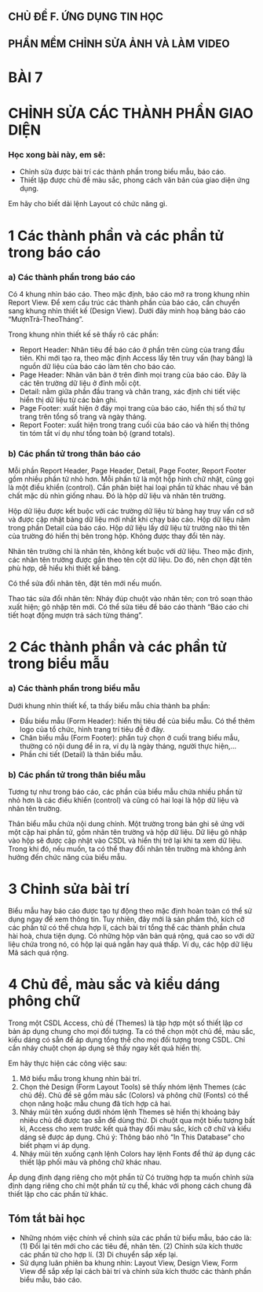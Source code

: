 ## CHỦ ĐỀ F. ỨNG DỤNG TIN HỌC
## PHẦN MỀM CHỈNH SỬA ẢNH VÀ LÀM VIDEO

# BÀI 7
# CHỈNH SỬA CÁC THÀNH PHẦN GIAO DIỆN

### Học xong bài này, em sẽ:

- Chỉnh sửa được bài trí các thành phần trong biểu mẫu, báo cáo.
- Thiết lập được chủ đề màu sắc, phong cách văn bản của giao diện ứng dụng.

Em hãy cho biết dải lệnh Layout có chức năng gì.

# 1 Các thành phần và các phần tử trong báo cáo

### a) Các thành phần trong báo cáo

Có 4 khung nhìn báo cáo. Theo mặc định, báo cáo mở ra trong khung nhìn Report View. Để xem cấu trúc các thành phần của báo cáo, cần chuyển sang khung nhìn thiết kế (Design View). Dưới đây minh hoạ bảng báo cáo “MượnTrả-TheoTháng”.

Trong khung nhìn thiết kế sẽ thấy rõ các phần:
- Report Header: Nhãn tiêu đề báo cáo ở phần trên cùng của trang đầu tiên. Khi mới tạo ra, theo mặc định Access lấy tên truy vấn (hay bảng) là nguồn dữ liệu của báo cáo làm tên cho báo cáo.
- Page Header: Nhãn văn bản ở trên đỉnh mọi trang của báo cáo. Đây là các tên trường dữ liệu ở đỉnh mỗi cột.
- Detail: nằm giữa phần đầu trang và chân trang, xác định chi tiết việc hiển thị dữ liệu từ các bản ghi.
- Page Footer: xuất hiện ở đáy mọi trang của báo cáo, hiển thị số thứ tự trang trên tổng số trang và ngày tháng.
- Report Footer: xuất hiện trong trang cuối của báo cáo và hiển thị thông tin tóm tắt ví dụ như tổng toàn bộ (grand totals).

### b) Các phần tử trong thân báo cáo

Mỗi phần Report Header, Page Header, Detail, Page Footer, Report Footer gồm nhiều phần tử nhỏ hơn. Mỗi phần tử là một hộp hình chữ nhật, cũng gọi là một điều khiển (control). Cần phân biệt hai loại phần tử khác nhau về bản chất mặc dù nhìn giống nhau. Đó là hộp dữ liệu và nhãn tên trường.

Hộp dữ liệu được kết buộc với các trường dữ liệu từ bảng hay truy vấn cơ sở và được cập nhật bảng dữ liệu mới nhất khi chạy báo cáo. Hộp dữ liệu nằm trong phần Detail của báo cáo. Hộp dữ liệu lấy dữ liệu từ trường nào thì tên của trường đó hiển thị bên trong hộp. Không được thay đổi tên này.

Nhãn tên trường chỉ là nhãn tên, không kết buộc với dữ liệu. Theo mặc định, các nhãn tên trường được gắn theo tên cột dữ liệu. Do đó, nên chọn đặt tên phù hợp, dễ hiểu khi thiết kế bảng.

Có thể sửa đổi nhãn tên, đặt tên mới nếu muốn.

Thao tác sửa đổi nhãn tên: Nháy đúp chuột vào nhãn tên; con trỏ soạn thảo xuất hiện; gõ nhập tên mới. Có thể sửa tiêu đề báo cáo thành “Báo cáo chi tiết hoạt động mượn trả sách từng tháng”.

# 2 Các thành phần và các phần tử trong biểu mẫu

### a) Các thành phần trong biểu mẫu

Dưới khung nhìn thiết kế, ta thấy biểu mẫu chia thành ba phần:
- Đầu biểu mẫu (Form Header): hiển thị tiêu đề của biểu mẫu. Có thể thêm logo của tổ chức, hình trang trí tiêu đề ở đây.
- Chân biểu mẫu (Form Footer): phần tuỳ chọn ở cuối trang biểu mẫu, thường có nội dung để in ra, ví dụ là ngày tháng, người thực hiện,...
- Phần chi tiết (Detail) là thân biểu mẫu.

### b) Các phần tử trong thân biểu mẫu

Tương tự như trong báo cáo, các phần của biểu mẫu chứa nhiều phần tử nhỏ hơn là các điều khiển (control) và cũng có hai loại là hộp dữ liệu và nhãn tên trường.

Thân biểu mẫu chứa nội dung chính. Một trường trong bản ghi sẽ ứng với một cặp hai phần tử, gồm nhãn tên trường và hộp dữ liệu. Dữ liệu gõ nhập vào hộp sẽ được cập nhật vào CSDL và hiển thị trở lại khi ta xem dữ liệu. Trong khi đó, nếu muốn, ta có thể thay đổi nhãn tên trường mà không ảnh hưởng đến chức năng của biểu mẫu.

# 3 Chỉnh sửa bài trí

Biểu mẫu hay báo cáo được tạo tự động theo mặc định hoàn toàn có thể sử dụng ngay để xem thông tin. Tuy nhiên, đây mới là sản phẩm thô, kích cỡ các phần tử có thể chưa hợp lí, cách bài trí tổng thể các thành phần chưa hài hoà, chưa tiện dụng. Có những hộp văn bản quá rộng, quá cao so với dữ liệu chứa trong nó, có hộp lại quá ngắn hay quá thấp. Ví dụ, các hộp dữ liệu Mã sách quá rộng.

# 4 Chủ đề, màu sắc và kiểu dáng phông chữ

Trong một CSDL Access, chủ đề (Themes) là tập hợp một số thiết lập cơ bản áp dụng chung cho mọi đối tượng. Ta có thể chọn một chủ đề, màu sắc, kiểu dáng có sẵn để áp dụng tổng thể cho mọi đối tượng trong CSDL. Chỉ cần nháy chuột chọn áp dụng sẽ thấy ngay kết quả hiển thị.

Em hãy thực hiện các công việc sau:
1) Mở biểu mẫu trong khung nhìn bài trí.
2) Chọn thẻ Design (Form Layout Tools) sẽ thấy nhóm lệnh Themes (các chủ đề). Chủ đề sẽ gồm màu sắc (Colors) và phông chữ (Fonts) có thể chọn nâng hoặc mẫu chung đã tích hợp cả hai.
3) Nháy mũi tên xuống dưới nhóm lệnh Themes sẽ hiển thị khoảng bảy nhiêu chủ đề được tạo sẵn để dùng thử. Di chuột qua một biểu tượng bất kì, Access cho xem trước kết quả thay đổi màu sắc, kích cỡ chữ và kiểu dáng sẽ được áp dụng. Chú ý: Thông báo nhỏ “In This Database” cho biết phạm vi áp dụng.
4) Nháy mũi tên xuống cạnh lệnh Colors hay lệnh Fonts để thử áp dụng các thiết lập phối màu và phông chữ khác nhau.

Áp dụng định dạng riêng cho một phần tử
Có trường hợp ta muốn chỉnh sửa định dạng riêng cho chỉ một phần tử cụ thể, khác với phong cách chung đã thiết lập cho các phần tử khác.

## Tóm tắt bài học

- Những nhóm việc chính về chỉnh sửa các phần tử biểu mẫu, báo cáo là:
    (1) Đổi lại tên mới cho các tiêu đề, nhãn tên.
    (2) Chỉnh sửa kích thước các phần tử cho hợp lí.
    (3) Di chuyển sắp xếp lại.
- Sử dụng luân phiên ba khung nhìn: Layout View, Design View, Form View để sắp xếp lại cách bài trí và chỉnh sửa kích thước các thành phần biểu mẫu, báo cáo.
